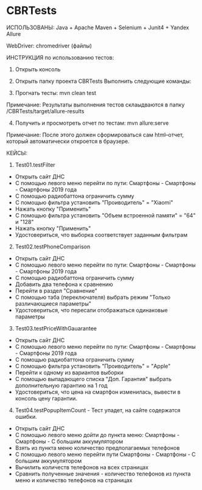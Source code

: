 # CBRTests
ИСПОЛЬЗОВАНЫ:
Java + Apache Maven + Selenium + Junit4 + Yandex Allure

WebDriver: chromedriver (файлы)


ИНСТРУКЦИЯ по использованию тестов:
1. Открыть консоль
2. Открыть папку проекта CBRTests
Выполнить следующие команды:

3. Прогнать тесты:
mvn clean test

Примечание: Результаты выполнения тестов склаыдваются в папку /CBRTests/target/allure-results

4. Получить и просмотреть отчет по тестам:
mvn allure:serve

Примечание: После этого должен сформироваться сам html–отчет, который автоматически откроется в браузере.


КЕЙСЫ:
1) Test01.testFilter
- Открыть сайт ДНС
- С помощью левого меню перейти по пути: Смартфоны - Смартфоны - Смартфоны 2019 года
- С помощью радиобаттона ограничить сумму
- С помощью фильтра установить "Проиводитель" = "Xiaomi"
- Нажать кнопку "Применить"
- С помощью фильтра установить "Объем встроенной памяти" = "64" и "128"
- Нажать кнопку "Применить"
- Удостовериться, что выборка соответствует заданным фильтрам

2) Test02.testPhoneComparison
- Открыть сайт ДНС
- С помощью левого меню перейти по пути: Смартфоны - Смартфоны - Смартфоны 2019 года
- С помощью радиобаттона ограничить сумму
- Добавить два телефона к сравнению
- Перейти в раздел "Сравнение"
- С помощью таба (переключателя) выбрать режим "Только различающиеся параметры"
- Удостовериться, что пересали отображаться одинаковые параметры

3) Test03.testPriceWithGauarantee
- Открыть сайт ДНС
- С помощью левого меню перейти по пути: Смартфоны - Смартфоны - Смартфоны 2019 года
- С помощью радиобаттона ограничить сумму
- С помощью фильтра установить "Проиводитель" = "Apple"
- Перейти к одному из вариантов выборки
- С помощью выпадающего списка "Доп. Гарантия" выбрать дополнительную гарантию на 1 год
- Удостовериться, что цена на смартфон изменилась, вывести в консоль цену гарантии.

4) Test04.testPopupItemCount - Тест упадет, на сайте содержатся ошибки.
- Открыть сайт ДНС
- С помощью левого меню дойти до пункта меню: Смартфоны - Смартфоны - С большим аккумулятором
- Взять из пункта меню количество предполагаемых телефонов
- С помощью левого меню перейти пути Смартфоны - Смартфоны - С большим аккумулятором
- Вычилить количеств телефонов на всех страницах
- Сравнить полученные значения - количество телефонов из пункта меню и количество телефонов на страницах
